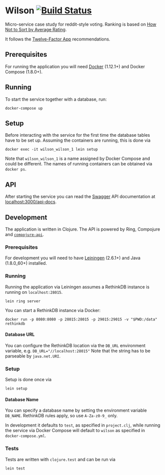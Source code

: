 # Wilson [![Build Status](https://travis-ci.org/qwtel/wilson.svg?branch=master)](https://travis-ci.org/qwtel/wilson)
Micro-service case study for reddit-style voting.
Ranking is based on [How Not to Sort by Average Rating][not-average].

It follows the [Twelve-Factor App][12-factor-app] recommendations.

## Prerequisites
For running the application you will need [Docker][docker] (1.12.1+) and Docker Compose (1.8.0+).

## Running
To start the service together with a database, run:

    docker-compose up

## Setup
Before interacting with the service for the first time the database tables have to be set up.
Assuming the containers are running, this is done via

    docker exec -it wilson_wilson_1 lein setup

Note that `wilson_wilson_1` is a name assigned by Docker Compose and could be different. The names of running containers can be obtained via `docker ps`.

## API
After starting the service you can read the [Swagger] API documentation at [localhost:3000/api-docs](http://localhost:3000/api-docs).

## Development
The application is written in Clojure. The API is powered by Ring, Compojure and [`compojure-api`][compojure-api].

### Prerequisites
For development you will need to have [Leiningen][leiningen] (2.6.1+) and Java (1.8.0_60+) installed.

### Running
Running the application via Leiningen assumes a RethinkDB instance is running on `localhost:28015`.

    lein ring server

You can start a RethinkDB instance via Docker:

    docker run -p 8080:8080 -p 28015:28015 -p 29015:29015 -v "$PWD:/data" rethinkdb

#### Database URL
You can configure the RethinkDB location via the `DB_URL` environment variable, e.g.
`DB_URL="//localhost:28015"`
Note that the string has to be parseable by `java.net.URI`.

### Setup
Setup is done once via

    lein setup

#### Database Name
You can specify a database name by setting the environment variable `DB_NAME`.
RethinkDB rules apply, so use `A-Za-z0-9_` only.

In development it defaults to `test`, as specified in `project.clj`, while running the service via Docker Compose will default to `wilson` as specified in `docker-compose.yml`.

### Tests
Tests are written with `clojure.test` and can be run via

    lein test

[not-average]: http://www.evanmiller.org/how-not-to-sort-by-average-rating.html
[12-factor-app]: https://12factor.net/
[leiningen]: https://github.com/technomancy/leiningen
[docker]: https://www.docker.com/
[swagger]: http://swagger.io/
[compojure-api]: https://github.com/metosin/compojure-api
